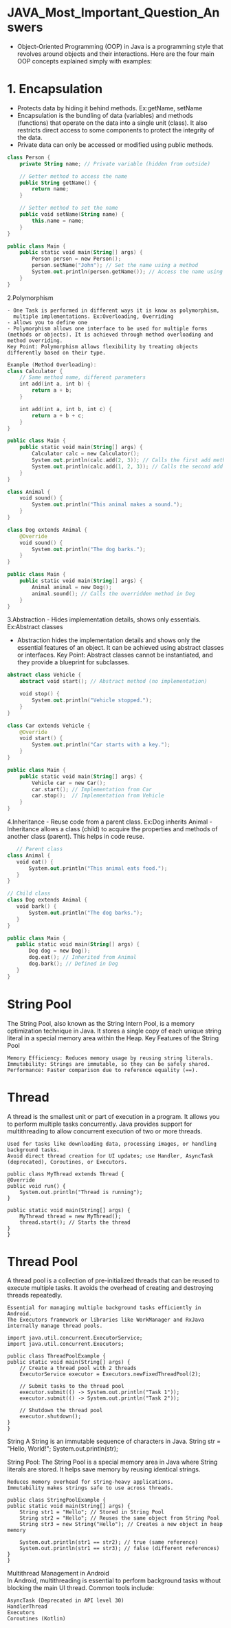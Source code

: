 # JAVA_Most_Important_Question_Answers
   - Object-Oriented Programming (OOP) in Java is a programming style that revolves around objects and their interactions. Here are the four main OOP concepts explained simply with examples:

# 1. Encapsulation

   - Protects data by hiding it behind methods. Ex:getName, setName
   - Encapsulation is the bundling of data (variables) and methods (functions) that operate on the data into a single unit (class). It also restricts direct access to some components to protect the integrity of the data.
   - Private data can only be accessed or modified using public methods.

```kotlin
class Person {
    private String name; // Private variable (hidden from outside)

    // Getter method to access the name
    public String getName() {
        return name;
    }

    // Setter method to set the name
    public void setName(String name) {
        this.name = name;
    }
}

public class Main {
    public static void main(String[] args) {
        Person person = new Person();
        person.setName("John"); // Set the name using a method
        System.out.println(person.getName()); // Access the name using a method
    }
}
```
2.Polymorphism
    
    - One Task is performed in different ways it is know as polymorphism, 
      multiple implementations. Ex:Overloading, Overriding
    - allows you to define one 
    - Polymorphism allows one interface to be used for multiple forms (methods or objects). It is achieved through method overloading and method overriding.
    Key Point: Polymorphism allows flexibility by treating objects differently based on their type.
```kotlin
Example (Method Overloading):
class Calculator {
    // Same method name, different parameters
    int add(int a, int b) {
        return a + b;
    }

    int add(int a, int b, int c) {
        return a + b + c;
    }
}

public class Main {
    public static void main(String[] args) {
        Calculator calc = new Calculator();
        System.out.println(calc.add(2, 3)); // Calls the first add method
        System.out.println(calc.add(1, 2, 3)); // Calls the second add method
    }
}
```
```kotlin
class Animal {
    void sound() {
        System.out.println("This animal makes a sound.");
    }
}

class Dog extends Animal {
    @Override
    void sound() {
        System.out.println("The dog barks.");
    }
}

public class Main {
    public static void main(String[] args) {
        Animal animal = new Dog();
        animal.sound(); // Calls the overridden method in Dog
    }
}
```
3.Abstraction
    - Hides implementation details, shows only essentials. Ex:Abstract classes
   - Abstraction hides the implementation details and shows only the essential features of an object. It can be achieved using abstract classes or interfaces.
Key Point: Abstract classes cannot be instantiated, and they provide a blueprint for subclasses.
``` kotlin
abstract class Vehicle {
    abstract void start(); // Abstract method (no implementation)

    void stop() {
        System.out.println("Vehicle stopped.");
    }
}

class Car extends Vehicle {
    @Override
    void start() {
        System.out.println("Car starts with a key.");
    }
}

public class Main {
    public static void main(String[] args) {
        Vehicle car = new Car();
        car.start(); // Implementation from Car
        car.stop();  // Implementation from Vehicle
    }
}
```

4.Inheritance
    - Reuse code from a parent class. Ex:Dog inherits Animal
    -Inheritance allows a class (child) to acquire the properties and methods of another class (parent). This helps in code reuse.

 ```kotlin
    // Parent class
class Animal {
    void eat() {
        System.out.println("This animal eats food.");
    }
}

// Child class
class Dog extends Animal {
    void bark() {
        System.out.println("The dog barks.");
    }
}

public class Main {
    public static void main(String[] args) {
        Dog dog = new Dog();
        dog.eat(); // Inherited from Animal
        dog.bark(); // Defined in Dog
    }
}
```
# String Pool

The String Pool, also known as the String Intern Pool, is a memory optimization technique in Java. It stores a single copy of each unique string literal in a special memory area within the Heap.
Key Features of the String Pool

    Memory Efficiency: Reduces memory usage by reusing string literals.
    Immutability: Strings are immutable, so they can be safely shared.
    Performance: Faster comparison due to reference equality (==).
    
# Thread
A thread is the smallest unit or part of execution in a program. It allows you to perform multiple tasks concurrently. Java provides support for multithreading to allow concurrent execution of two or more threads.

    Used for tasks like downloading data, processing images, or handling background tasks.
    Avoid direct thread creation for UI updates; use Handler, AsyncTask (deprecated), Coroutines, or Executors.

    public class MyThread extends Thread {
    @Override
    public void run() {
        System.out.println("Thread is running");
    }

    public static void main(String[] args) {
        MyThread thread = new MyThread();
        thread.start(); // Starts the thread
    }
    }

# Thread Pool
A thread pool is a collection of pre-initialized threads that can be reused to execute multiple tasks. It avoids the overhead of creating and destroying threads repeatedly.

    Essential for managing multiple background tasks efficiently in Android.
    The Executors framework or libraries like WorkManager and RxJava internally manage thread pools.
    
    import java.util.concurrent.ExecutorService;
    import java.util.concurrent.Executors;

    public class ThreadPoolExample {
    public static void main(String[] args) {
        // Create a thread pool with 2 threads
        ExecutorService executor = Executors.newFixedThreadPool(2);

        // Submit tasks to the thread pool
        executor.submit(() -> System.out.println("Task 1"));
        executor.submit(() -> System.out.println("Task 2"));

        // Shutdown the thread pool
        executor.shutdown();
    }
    }

String 
A String is an immutable sequence of characters in Java.
    String str = "Hello, World!";
        System.out.println(str);

String Pool:
The String Pool is a special memory area in Java where String literals are stored. It helps save memory by reusing identical strings.

    Reduces memory overhead for string-heavy applications.
    Immutability makes strings safe to use across threads.

    public class StringPoolExample {
    public static void main(String[] args) {
        String str1 = "Hello"; // Stored in String Pool
        String str2 = "Hello"; // Reuses the same object from String Pool
        String str3 = new String("Hello"); // Creates a new object in heap memory

        System.out.println(str1 == str2); // true (same reference)
        System.out.println(str1 == str3); // false (different references)
    }
    }

Multithread Management in Android  
In Android, multithreading is essential to perform background tasks without blocking the main UI thread. Common tools include:

    AsyncTask (Deprecated in API level 30)
    HandlerThread
    Executors
    Coroutines (Kotlin)
